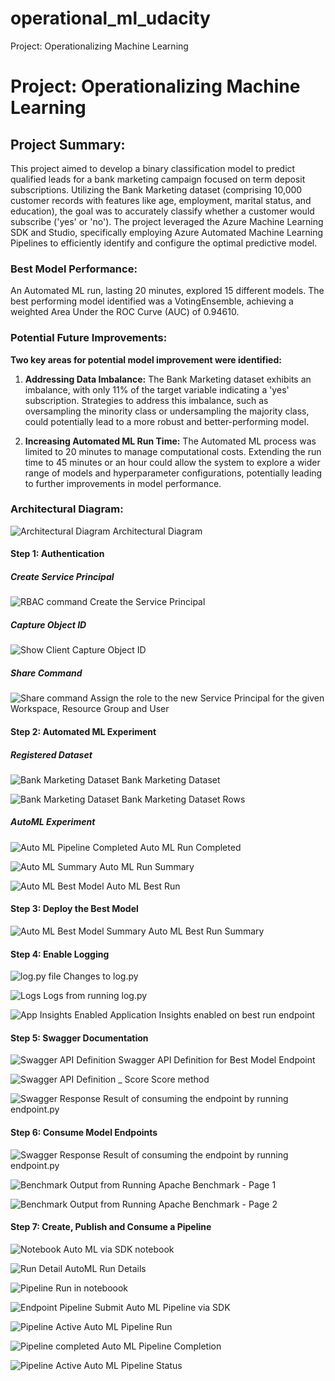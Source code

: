 # operational_ml_udacity
Project: Operationalizing Machine Learning
# Project: Operationalizing Machine Learning

## Project Summary:
This project aimed to develop a binary classification model to predict qualified leads for a bank marketing campaign focused on term deposit subscriptions. Utilizing the Bank Marketing dataset (comprising 10,000 customer records with features like age, employment, marital status, and education), the goal was to accurately classify whether a customer would subscribe ('yes' or 'no'). The project leveraged the Azure Machine Learning SDK and Studio, specifically employing Azure Automated Machine Learning Pipelines to efficiently identify and configure the optimal predictive model.

### Best Model Performance:
An Automated ML run, lasting 20 minutes, explored 15 different models. The best performing model identified was a VotingEnsemble, achieving a weighted Area Under the ROC Curve (AUC) of 0.94610.

### Potential Future Improvements:
**Two key areas for potential model improvement were identified:**
1.	**Addressing Data Imbalance:** The Bank Marketing dataset exhibits an imbalance, with only 11% of the target variable indicating a 'yes' subscription. Strategies to address this imbalance, such as oversampling the minority class or undersampling the majority class, could potentially lead to a more robust and better-performing model.

2.	**Increasing Automated ML Run Time:** The Automated ML process was limited to 20 minutes to manage computational costs. Extending the run time to 45 minutes or an hour could allow the system to explore a wider range of models and hyperparameter configurations, potentially leading to further improvements in model performance.

### Architectural Diagram:
![Architectural Diagram](archdiagram.png) Architectural Diagram

#### Step 1: Authentication

##### Create Service Principal
![RBAC command](auth_rbac.png) Create the Service Principal


##### Capture Object ID
![Show Client](show_client_id.png) Capture Object ID


##### Share Command
![Share command](rolecombined.png) Assign the role to the new Service Principal for the given Workspace, Resource Group and User

#### Step 2: Automated ML Experiment

##### Registered Dataset
![Bank Marketing Dataset](bankdataset.png) Bank Marketing Dataset

![Bank Marketing Dataset](bankdataset2.png) Bank Marketing Dataset Rows

##### AutoML Experiment

![Auto ML Pipeline Completed](pipelinecomplete.png) Auto ML Run Completed

![Auto ML Summary](pipelinesummary.png) Auto ML Run Summary

![Auto ML Best Model](automl_completed.png) Auto ML Best Run

#### Step 3: Deploy the Best Model
![Auto ML Best Model Summary](automl_bestmodel.png) Auto ML Best Run Summary

#### Step 4: Enable Logging

![log.py file](log_changes.png) Changes to log.py

![Logs](logsrun.png) Logs from running log.py

![App Insights Enabled](appinsights_truev2.png) Application Insights enabled on best run endpoint



#### Step 5: Swagger Documentation

![Swagger API Definition](swaggerdef1.png) Swagger API Definition for Best Model Endpoint

![Swagger API Definition _ Score](swaggerpost.png) Score method 

![Swagger Response ](endpointspy.png) Result of consuming the endpoint by running endpoint.py


#### Step 6: Consume Model Endpoints

![Swagger Response ](endpointspy.png) Result of consuming the endpoint by running endpoint.py

![Benchmark ](benchmark_page1.png) Output from Running Apache Benchmark - Page 1

![Benchmark ](benchmarkpage2.png) Output from Running Apache Benchmark - Page 2



#### Step 7: Create, Publish and Consume a Pipeline

![Notebook ](notebookautoml.png) Auto ML via SDK notebook

![Run Detail ](rundetail.png)  AutoML Run Details

![Pipeline Run in noteboook ](runidforpipelienendpoint.png)

![Endpoint Pipeline ](endpointpipeline.png) Submit Auto ML Pipeline via SDK

![Pipeline Active ](pipelinerestendpointstatus.png) Auto ML Pipeline Run

![Pipeline completed ](pipelineendpoint_completed.png) Auto ML Pipeline Completion

![Pipeline Active ](pinelineactive.png) Auto ML Pipeline Status


